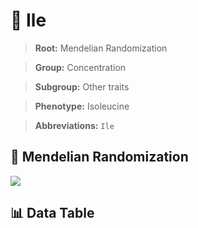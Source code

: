 # 🧪 Ile

> **Root:** Mendelian Randomization

> **Group:** Concentration  

> **Subgroup:** Other traits

> **Phenotype:** Isoleucine  

> **Abbreviations:** `Ile`

## 🧬 Mendelian Randomization  

<img src="/MR/Figures/Inverse/Ile.png"/>


## 📊 Data Table


<CsvTableMRI src="/public/MR/Data/Inverse/Ile.csv"/>
